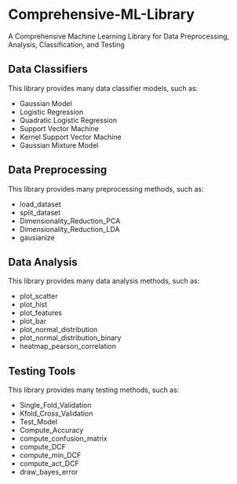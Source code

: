 # Comprehensive-ML-Library
A Comprehensive Machine Learning Library for Data Preprocessing, Analysis, Classification, and Testing

## Data Classifiers
This library provides many data classifier models, such as:
- Gaussian Model
- Logistic Regression
- Quadratic Logistic Regression
- Support Vector Machine
- Kernel Support Vector Machine
- Gaussian Mixture Model

## Data Preprocessing
This library provides many preprocessing methods, such as:
- load_dataset
- split_dataset
- Dimensionality_Reduction_PCA
- Dimensionality_Reduction_LDA
- gausianize


## Data Analysis
This library provides many data analysis methods, such as:
- plot_scatter
- plot_hist
- plot_features
- plot_bar
- plot_normal_distribution
- plot_normal_distribution_binary
- heatmap_pearson_correlation

## Testing Tools
This library provides many testing methods, such as:
- Single_Fold_Validation
- Kfold_Cross_Validation
- Test_Model
- Compute_Accuracy
- compute_confusion_matrix
- compute_DCF
- compute_min_DCF
- compute_act_DCF
- draw_bayes_error
